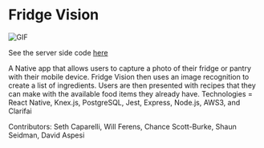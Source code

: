 # Fridge Vision

![GIF](./fridge-vision.gif)

See the server side code
[here](https://github.com/DavidNAspesi/fridgely-server)

A Native app that allows users to capture a photo of their fridge or pantry with their mobile device.  Fridge Vision then uses an image recognition to create a list of ingredients. Users are then presented with recipes that they can make with the available food items they already have.
Technologies = React Native, Knex.js, PostgreSQL, Jest, Express, Node.js, AWS3, and Clarifai

Contributors: Seth Caparelli, Will Ferens, Chance Scott-Burke, Shaun Seidman, David Aspesi
